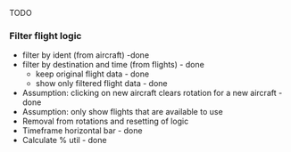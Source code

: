 TODO

### Filter flight logic
- filter by ident (from aircraft) -done
- filter by destination and time (from flights) - done
  - keep original flight data - done
  - show only filtered flight data - done
- Assumption: clicking on new aircraft clears rotation for a new aircraft - done
- Assumption: only show flights that are available to use
- Removal from rotations and resetting of logic
- Timeframe horizontal bar - done
- Calculate % util - done
